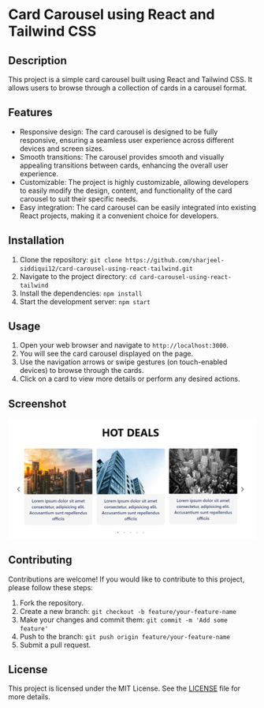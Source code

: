 # Card Carousel using React and Tailwind CSS

## Description
This project is a simple card carousel built using React and Tailwind CSS. It allows users to browse through a collection of cards in a carousel format.

## Features
- Responsive design: The card carousel is designed to be fully responsive, ensuring a seamless user experience across different devices and screen sizes.
- Smooth transitions: The carousel provides smooth and visually appealing transitions between cards, enhancing the overall user experience.
- Customizable: The project is highly customizable, allowing developers to easily modify the design, content, and functionality of the card carousel to suit their specific needs.
- Easy integration: The card carousel can be easily integrated into existing React projects, making it a convenient choice for developers.

## Installation
1. Clone the repository: `git clone https://github.com/sharjeel-siddiqui12/card-carousel-using-react-tailwind.git`
2. Navigate to the project directory: `cd card-carousel-using-react-tailwind`
3. Install the dependencies: `npm install`
4. Start the development server: `npm start`

## Usage
1. Open your web browser and navigate to `http://localhost:3000`.
2. You will see the card carousel displayed on the page.
3. Use the navigation arrows or swipe gestures (on touch-enabled devices) to browse through the cards.
4. Click on a card to view more details or perform any desired actions.


## Screenshot

<img align="center" alt="readme_image" src="src/assets/readme_images/readme1.png" />

## Contributing
Contributions are welcome! If you would like to contribute to this project, please follow these steps:
1. Fork the repository.
2. Create a new branch: `git checkout -b feature/your-feature-name`
3. Make your changes and commit them: `git commit -m 'Add some feature'`
4. Push to the branch: `git push origin feature/your-feature-name`
5. Submit a pull request.

## License
This project is licensed under the MIT License. See the [LICENSE](./LICENSE) file for more details.
